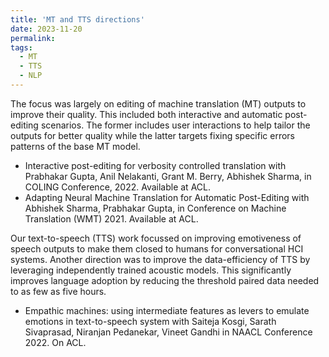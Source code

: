 ```yaml
---
title: 'MT and TTS directions'
date: 2023-11-20
permalink:
tags:
  - MT
  - TTS
  - NLP
---
```



The focus was largely on editing of machine translation (MT) outputs to improve their quality. This included both interactive and automatic post-editing scenarios. The former includes user interactions to help tailor the outputs for better quality while the latter targets fixing specific errors patterns of the base MT model.

* Interactive post-editing for verbosity controlled translation with Prabhakar Gupta, Anil Nelakanti, Grant M. Berry, Abhishek Sharma, in COLING Conference, 2022. Available at ACL.
* Adapting Neural Machine Translation for Automatic Post-Editing with Abhishek Sharma, Prabhakar Gupta, in Conference on Machine Translation (WMT) 2021. Available at ACL.

Our text-to-speech (TTS) work focussed on improving emotiveness of speech outputs to make them closed to humans for conversational HCI systems. Another direction was to improve the data-efficiency of TTS by leveraging independently trained acoustic models. This significantly improves language adoption by reducing the threshold paired data needed to as few as five hours.

* Empathic machines: using intermediate features as levers to emulate emotions in text-to-speech system with Saiteja Kosgi, Sarath Sivaprasad, Niranjan Pedanekar, Vineet Gandhi in NAACL Conference 2022. On ACL.
